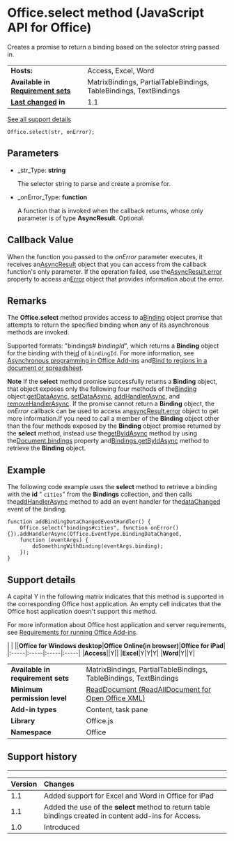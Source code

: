 
# Office.select method (JavaScript API for Office)
Creates a promise to return a binding based on the selector string passed in.

|||
|:-----|:-----|
|**Hosts:**|Access, Excel, Word|
|**Available in [Requirement sets](http://msdn.microsoft.com/library/6b6702f2-b0a5-46ab-a356-8dda897ca8ae%28Office.15%29.aspx)**|MatrixBindings, PartialTableBindings, TableBindings, TextBindings|
|**[Last changed](#bk_history) in**|1.1|
[See all support details](#bk_support)

```
Office.select(str, onError);
```


## Parameters


-  _str_Type:  **string**
    
    The selector string to parse and create a promise for.
    

-  _onError_Type:  **function**
    
    A function that is invoked when the callback returns, whose only parameter is of type  **AsyncResult**. Optional.
    

## Callback Value

When the function you passed to the  _onError_ parameter executes, it receives an[AsyncResult](../reference/shared/asyncresult-object.md) object that you can access from the callback function's only parameter. If the operation failed, use the[AsyncResult.error](../reference/shared/asyncresult/error-property.md) property to access an[Error](../reference/shared/error/error-object.md) object that provides information about the error.


## Remarks

The  **Office.select** method provides access to a[Binding](../reference/shared/binding-object/binding-object.md) object promise that attempts to return the specified binding when any of its asynchronous methods are invoked.

Supported formats: "bindings# _bindingId_", which returns a  **Binding** object for the binding with the[id](../reference/shared/binding-object/id-property.md) of `bindingId`. For more information, see [Asynchronous programming in Office Add-ins](http://msdn.microsoft.com/library/7fe6bb42-3178-4d96-85f5-af5caea7b950%28Office.15%29.aspx#AsyncProgramming_PromisesPattern) and[Bind to regions in a document or spreadsheet](http://msdn.microsoft.com/library/5bf788db-d788-4d91-bcb6-fc3913b40012%28Office.15%29.aspx).


 **Note**  If the  **select** method promise successfully returns a **Binding** object, that object exposes only the following four methods of the[Binding](../reference/shared/binding-object/binding-object.md) object:[getDataAsync](../reference/shared/binding-object/getdataasync-method.md), [setDataAsync](../reference/shared/binding-object/setdataasync-method.md), [addHandlerAsync](../reference/shared/binding-object/addhandlerasync-method.md), and [removeHandlerAsync](../reference/shared/binding-object/removehandlerasync-method.md). If the promise cannot return a  **Binding** object, the _onError_ callback can be used to access an[asyncResult.error](../reference/shared/asyncresult/error-property.md) object to get more information.If you need to call a member of the  **Binding** object other than the four methods exposed by the **Binding** object promise returned by the **select** method, instead use the[getByIdAsync](../reference/shared/bindings-object/getbyidasync-method.md) method by using the[Document.bindings](../reference/shared/document/bindings-property.md) property and[Bindings.getByIdAsync](../reference/shared/bindings-object/getbyidasync-method.md) method to retrieve the **Binding** object.


## Example

The following code example uses the  **select** method to retrieve a binding with the **id** " `cities`" from the  **Bindings** collection, and then calls the[addHandlerAsync](../reference/shared/binding-object/addhandlerasync-method.md) method to add an event handler for the[dataChanged](../reference/shared/binding-object/data-changed-event/bindingdatachanged-event.md) event of the binding.


```
function addBindingDataChangedEventHandler() {
    Office.select("bindings#cities", function onError(){}).addHandlerAsync(Office.EventType.BindingDataChanged,
    function (eventArgs) {
        doSomethingWithBinding(eventArgs.binding);
    });
}

```




## Support details
<a name="bk_support"> </a>

A capital Y in the following matrix indicates that this method is supported in the corresponding Office host application. An empty cell indicates that the Office host application doesn't support this method.

For more information about Office host application and server requirements, see [Requirements for running Office Add-ins](http://msdn.microsoft.com/library/67340567-bb9a-498c-96d3-3f52f28c16bc%28Office.15%29.aspx).


|
|
||**Office for Windows desktop**|**Office Online(in browser)**|**Office for iPad**|
|:-----|:-----|:-----|:-----|
|**Access**||Y||
|**Excel**|Y|Y|Y|
|**Word**|Y||Y|

|||
|:-----|:-----|
|**Available in requirement sets**|MatrixBindings, PartialTableBindings, TableBindings, TextBindings|
|**Minimum permission level**|[ReadDocument (ReadAllDocument for Open Office XML)](http://msdn.microsoft.com/library/da2efadc-4ebf-45fe-be39-397ac1eb1dbd%28Office.15%29.aspx)|
|**Add-in types**|Content, task pane|
|**Library**|Office.js|
|**Namespace**|Office|

## Support history
<a name="bk_history"> </a>


****


|**Version**|**Changes**|
|:-----|:-----|
|1.1|Added support for Excel and Word in Office for iPad|
|1.1|Added the use of the  **select** method to return table bindings created in content add-ins for Access.|
|1.0|Introduced|
